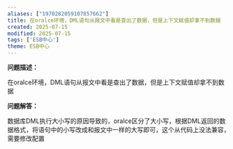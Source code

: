 ```yaml
---
aliases: ["1970282059107857662"]
title: 在oralce环境，DML语句从报文中看是查出了数据，但是上下文赋值却拿不到数据
created: 2025-07-15
modified: 2025-07-15
tags: ['ESB中心']
theme: ESB中心
---
```


**问题描述：**

在oralce环境，DML语句从报文中看是查出了数据，但是上下文赋值却拿不到数据

**问题解答：**

数据库DML执行大小写的原因导致的，oralce区分了大小写，根据DML返回的数据格式，将语句中的小写改成和报文中一样的大写即可，这个从代码上没法兼容，需要修改配置
